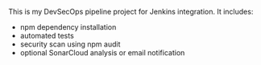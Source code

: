 This is my DevSecOps pipeline project for Jenkins integration.
It includes:
- npm dependency installation
- automated tests
- security scan using npm audit
- optional SonarCloud analysis or email notification

